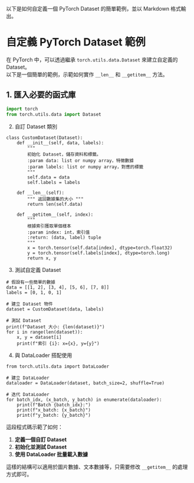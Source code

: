 以下是如何自定義一個 PyTorch Dataset 的簡單範例，並以 Markdown 格式輸出。

# 自定義 PyTorch Dataset 範例

在 PyTorch 中，可以透過繼承 `torch.utils.data.Dataset` 來建立自定義的 Dataset。  
以下是一個簡單的範例，示範如何實作 `__len__` 和 `__getitem__` 方法。

## 1. 匯入必要的函式庫

```python
import torch
from torch.utils.data import Dataset
```


2. 自訂 Dataset 類別
```
class CustomDataset(Dataset):
    def __init__(self, data, labels):
        """
        初始化 Dataset，儲存資料和標籤。
        :param data: list or numpy array，特徵數據
        :param labels: list or numpy array，對應的標籤
        """
        self.data = data
        self.labels = labels

    def __len__(self):
        """ 返回數據集的大小 """
        return len(self.data)

    def __getitem__(self, index):
        """
        根據索引獲取單個樣本
        :param index: int，索引值
        :return: (data, label) tuple
        """
        x = torch.tensor(self.data[index], dtype=torch.float32)
        y = torch.tensor(self.labels[index], dtype=torch.long)
        return x, y
```

3. 測試自定義 Dataset

```
# 假設有一些簡單的數據
data = [[1, 2], [3, 4], [5, 6], [7, 8]]
labels = [0, 1, 0, 1]

# 建立 Dataset 物件
dataset = CustomDataset(data, labels)

# 測試 Dataset
print(f"Dataset 大小: {len(dataset)}")
for i in range(len(dataset)):
    x, y = dataset[i]
    print(f"索引 {i}: x={x}, y={y}")
```

4. 與 DataLoader 搭配使用

```
from torch.utils.data import DataLoader

# 建立 DataLoader
dataloader = DataLoader(dataset, batch_size=2, shuffle=True)

# 迭代 DataLoader
for batch_idx, (x_batch, y_batch) in enumerate(dataloader):
    print(f"Batch {batch_idx}:")
    print(f"x_batch: {x_batch}")
    print(f"y_batch: {y_batch}")
```

這段程式碼示範了如何：
1. **定義一個自訂 Dataset**
2. **初始化並測試 Dataset**
3. **使用 DataLoader 批量載入數據**

這樣的結構可以適用於圖片數據、文本數據等，只需要修改 `__getitem__` 的處理方式即可。